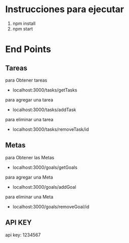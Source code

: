 # Instrucciones para ejecutar

1. npm install
2. npm start

# End Points

## Tareas

para Obtener tareas
- localhost:3000/tasks/getTasks

para agregar una tarea
- localhost:3000/tasks/addTask

para eliminar una tarea
- localhost:3000/tasks/removeTask/id

## Metas

para Obtener las Metas
- localhost:3000/goals/getGoals

para agregar una Meta
- localhost:3000/goals/addGoal

para eliminar una Meta
- localhost:3000/goals/removeGoal/id

## API KEY

api key: 1234567
